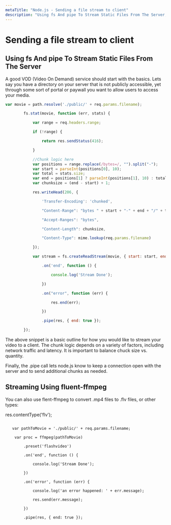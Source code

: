 ```yaml
---
metaTitle: "Node.js - Sending a file stream to client"
description: "Using fs And pipe To Stream Static Files From The Server, Streaming Using fluent-ffmpeg"
---
```


# Sending a file stream to client



## Using fs And pipe To Stream Static Files From The Server


A good VOD (Video On Demand) service should start with the basics. Lets say you have a directory on your server that is not publicly accessible, yet through some sort of portal or paywall you want to allow users to access your media.

```js
var movie = path.resolve('./public/' + req.params.filename);

        fs.stat(movie, function (err, stats) {

            var range = req.headers.range;

            if (!range) {

                return res.sendStatus(416);

            }

            //Chunk logic here
            var positions = range.replace(/bytes=/, "").split("-");
            var start = parseInt(positions[0], 10);
            var total = stats.size;
            var end = positions[1] ? parseInt(positions[1], 10) : total - 1;
            var chunksize = (end - start) + 1;

            res.writeHead(206, {

                'Transfer-Encoding': 'chunked',

                "Content-Range": "bytes " + start + "-" + end + "/" + total,

                "Accept-Ranges": "bytes",

                "Content-Length": chunksize,

                "Content-Type": mime.lookup(req.params.filename)

            });

            var stream = fs.createReadStream(movie, { start: start, end: end, autoClose: true })

                .on('end', function () {

                    console.log('Stream Done');

                })

                .on("error", function (err) {

                    res.end(err);

                })

                .pipe(res, { end: true });

        });

```

The above snippet is a basic outline for how you would like to stream your video to a client. The chunk logic depends on a variety of factors, including network traffic and latency. It is important to balance chuck size vs. quantity.

Finally, the .pipe call lets node.js know to keep a connection open with the server and to send additional chunks as needed.



## Streaming Using fluent-ffmpeg


You can also use flent-ffmpeg to convert .mp4 files to .flv files, or other types:

res.contentType('flv');

```

   var pathToMovie = './public/' + req.params.filename;

    var proc = ffmpeg(pathToMovie)

        .preset('flashvideo')

        .on('end', function () {

            console.log('Stream Done');

        })

        .on('error', function (err) {

            console.log('an error happened: ' + err.message);

            res.send(err.message);

        })

        .pipe(res, { end: true }); 

```

